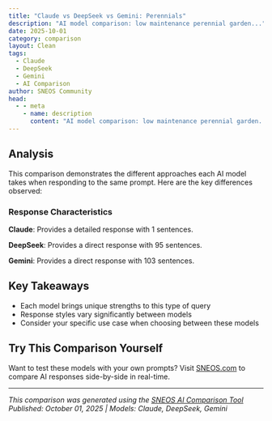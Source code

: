 ```yaml
---
title: "Claude vs DeepSeek vs Gemini: Perennials"
description: "AI model comparison: low maintenance perennial garden..."
date: 2025-10-01
category: comparison
layout: Clean
tags:
  - Claude
  - DeepSeek
  - Gemini
  - AI Comparison
author: SNEOS Community
head:
  - - meta
    - name: description
      content: "AI model comparison: low maintenance perennial garden..."
---
```


<ChatComparison
  title="Claude vs DeepSeek vs Gemini: Perennials"
  prompt="low maintenance perennial garden"
  :responses='{
    "Claude": "Here\u0027s a guide to creating a beautiful, low-maintenance perennial garden:\n\n## Best Low-Maintenance Perennials\n\n**Easy Care Champions:**\n- **Daylilies** - drought tolerant, long blooming season\n- **Black-eyed Susan** - self-seeding, attracts pollinators  \n- **Sedum** - succulent, requires minimal water\n- **Hostas** - thrives in shade, beautiful foliage\n- **Coneflowers** - drought resistant, great for cutting\n- **Ornamental grasses** - adds texture, winter interest\n\n## Design Principles\n\n**Ground Coverage:**\n- Plant densely to suppress weeds naturally\n- Use spreading perennials like creeping phlox or ajuga\n- Add 2-3 inches of mulch between plants\n\n**Grouping Strategy:**\n- Plant in masses of 3-5 of the same variety\n- Group plants with similar water/sun needs\n- Create layers: tall in back, short in front\n\n## Maintenance-Reducing Tips\n\n**Smart Plant Selection:**\n- Choose native or adapted varieties\n- Pick disease-resistant cultivars\n- Avoid plants that require frequent division\n\n**Watering Wisdom:**\n- Install drip irrigation or soaker hoses\n- Choose drought-tolerant plants after establishment\n- Water deeply but less frequently\n\n**Seasonal Care:**\n- Leave ornamental grasses and seed heads for winter interest\n- Cut back in early spring instead of fall\n- Divide overcrowded plants every 3-4 years\n\nWould you like specific recommendations based on your climate zone or garden conditions?",
    "DeepSeek": "Of course! A low-maintenance perennial garden is a fantastic goal. It\u0027s about working smarter, not harder, by choosing the right plants and setting up the garden for success from the start.\n\nHere is a complete guide to creating a beautiful, low-maintenance perennial garden.\n\n### The Core Principles of Low-Maintenance Gardening\n\n1.  **Right Plant, Right Place:** This is the #1 rule. Match the plant\u0027s needs (sun, soil, water) to the conditions in your garden. A sun-loving, drought-tolerant plant will struggle and need constant care in a wet, shady spot.\n2.  **Group Plants by Need:** Create \u0022zones\u0022 in your garden. Group thirsty plants together on an irrigation line, and put drought-tolerant plants in a separate, sun-baked area. This makes watering efficient.\n3.  **Prep the Soil Well:** Good soil is the foundation. Amend your planting beds with compost. Healthy soil means healthy plants that are more resistant to pests and diseases.\n4.  **Embrace Mulch:** A 2-3 inch layer of mulch (shredded wood, bark, leaves) is a game-changer. It suppresses weeds, retains soil moisture, and regulates soil temperature.\n5.  **Limit the Plant Palette:** Instead of one of everything, choose 5-7 types of proven performers and repeat them in drifts. This creates a cohesive, professional look and simplifies care.\n\n---\n\n### Top Low-Maintenance Perennial Picks (By Condition)\n\nThese plants are chosen for their toughness, disease resistance, and minimal need for staking or deadheading.\n\n#### For **Full Sun** (6\u002B hours of sun)\n\n*   **Coneflower (*Echinacea*)**: Drought-tolerant, blooms all summer, and birds love the seed heads in winter. New varieties come in many colors.\n*   **Russian Sage (*Perovskia*)**: A cloud of airy, lavender-blue flowers on silvery stems. Loves heat and dry soil. Great structure.\n*   **Sedum (\u0027Autumn Joy\u0027 is a classic)**: Succulent leaves, late summer/fall blooms that change color. Butterflies love them. Practically indestructible.\n*   **Salvia (*Salvia nemorosa*)**: Spikes of purple, blue, or pink flowers. Long bloom time, and a quick shear after the first flush encourages re-blooming. Deer and rabbit resistant.\n*   **Catmint (*Nepeta*)**: Forms a beautiful, sprawling mound of gray-green foliage with lavender flowers. Blooms for months and can be sheared back if it gets floppy.\n*   **Ornamental Grasses (e.g., *Panicum*, *Schizachyrium*, *Calamagrostis*)**: Provide year-round structure, movement, and winter interest. They need almost no care.\n\n#### For **Part Shade** (3-6 hours of sun, or dappled light)\n\n*   **Hosta**: The classic shade plant for a reason. Incredibly low-care once established. Choose from thousands of varieties in every size and leaf color. (Watch for slugs).\n*   **Heuchera (Coral Bells)**: Grown primarily for its stunning, colorful foliage (purple, lime green, silver, peach). Provides color all season long.\n*   **Astilbe**: Provides beautiful, feathery plumes of flowers in early summer. Prefers consistently moist soil, but is trouble-free if it gets it.\n*   **Hellebore (Lenten Rose)**: Blooms very early in spring, often through the snow. Evergreen foliage and deer-resistant. Once planted, it will be happy for years.\n*   **Brunnera (\u0027Jack Frost\u0027 is a star)**: Has heart-shaped leaves that look like they\u0027ve been splashed with silver. Tiny blue flowers in spring. A true \u0022plant it and forget it\u0022 perennial for shade.\n*   **Fern (e.g., Japanese Painted Fern, Lady Fern)**: Add beautiful, textural foliage and fill in spaces effortlessly. They thrive on neglect in a shady, moist spot.\n\n#### For **Dry \u0026 Drought-Tolerant** Conditions\n\n*   **Lavender (*Lavandula*)**: Loves sun and well-drained soil. Provides fragrance, color, and structure.\n*   **Yarrow (*Achillea*)**: Flat-topped flower clusters in vibrant colors. Fern-like foliage. Very tough and spreads reliably.\n*   **Coreopsis**: Cheery, daisy-like flowers that bloom non-stop all summer. Thrives in poor, dry soil.\n*   **Blanket Flower (*Gaillardia*)**: Red and yellow bi-color flowers that look like a sunset. Loves heat and blooms relentlessly.\n*   **Bearded Iris**: Thrives on neglect. Needs well-drained soil and sun. The rhizomes like to bake.\n\n---\n\n### Designing Your Low-Maintenance Garden\n\nThink in layers for a full, lush look that leaves no room for weeds:\n\n1.  **Structure \u0026 Height:** Use ornamental grasses or a small, low-maintenance shrub (like a *Potentilla* or *Spirea*) as a backdrop.\n2.  **Mid-Level Fillers:** This is the bulk of your garden. Use clump-forming perennials like Coneflowers, Salvia, and Catmint.\n3.  **Edging \u0026 Groundcover:** Use low-growing plants to spill over edges and cover the soil. Great options include:\n    *   **Creeping Phlox (*Phlox subulata*)**: Spring bloomer, forms a carpet of color.\n    *   **Barrenwort (*Epimedium*)**: For shade; tough, drought-tolerant foliage.\n    *   **Creeping Thyme**: For sun; fragrant, walkable, and covered in tiny flowers.\n\n**Example Plant Combo for a Sunny Spot:**\n\u003E **Back:** 2-3 **\u0027Karl Foerster\u0027 Feather Reed Grasses**\n\u003E **Middle:** A drift of **Purple Coneflower**, a drift of **\u0027May Night\u0027 Salvia**, and a **Russian Sage**.\n\u003E **Front:** **\u0027Autumn Joy\u0027 Sedum** and **\u0027Elfin\u0027 Creeping Thyme** spilling over the edge.\n\n### The \u0022Low-Maintenance\u0022 Annual To-Do List\n\nEven a low-maintenance garden isn\u0027t a *no*-maintenance garden. Here\u0027s what you\u0027ll need to do, typically just a few times a year:\n\n*   **Spring:** Cut back any dead foliage from the previous year. Top-dress with a thin layer of compost. Divide any perennials that have gotten too large or died out in the center (this might be every 3-5 years).\n*   **Summer:** Enjoy! You might do a quick \u0022cheater\u0027s deadhead\u0022 by using hedge shears to cut back large swaths of spent blooms (like on Salvia or Catmint) to encourage a second flush. Water only during extended droughts.\n*   **Fall:** Do very little! Leave the seed heads of coneflowers and grasses for winter interest and bird food. This is the best time to plant new perennials.\n*   **Winter:** No work. Plan and dream for next year.\n\nBy following these guidelines, you can spend less time weeding, watering, and fussing, and more time simply enjoying your beautiful, resilient garden.",
    "Gemini": "Okay, let\u0027s design a low-maintenance perennial garden! To give you the best advice, I need a little more information about your specific needs and location. However, I can provide a general framework and plant suggestions that you can tailor.\n\n**Here\u0027s a breakdown of how to approach a low-maintenance perennial garden:**\n\n**1. Understanding \u0022Low Maintenance\u0022:**\n\n*   **No Garden is Truly \u0022Zero\u0022 Maintenance:**  Every garden requires some attention, but low maintenance minimizes tasks. This means:\n    *   **Reduced Watering:** Drought-tolerant plants.\n    *   **Less Weeding:** Dense plantings, mulching.\n    *   **Minimal Pruning:** Plants that hold their shape well.\n    *   **No Deadheading (or limited):**  Self-cleaning varieties.\n    *   **Fewer Divisions:** Plants that don\u0027t spread aggressively.\n    *   **Pest and Disease Resistance:** Choose varieties known for resilience.\n\n**2. Key Considerations Before Planting:**\n\n*   **Your Location (Climate):**  **Crucially important!**  Tell me your general location (e.g., zone 5, Pacific Northwest, Southern California). This determines which plants will thrive.\n*   **Sunlight:** How many hours of direct sunlight does the area receive per day? (Full Sun: 6\u002B hours, Partial Sun: 4-6 hours, Shade: Less than 4 hours)\n*   **Soil Type:**  Is your soil sandy, clay, loamy? Is it well-draining?  Consider a soil test to determine pH and nutrient levels. Amending the soil is critical for plant health.\n*   **Size of Garden:** How much space do you have to work with?\n*   **Aesthetic Preferences:** What colors, textures, and styles do you like?  Do you prefer a formal or informal look?\n*   **Budget:** Some plants are more expensive than others.  Starting from seed can be budget-friendly, but requires more effort initially.\n*   **Wildlife:** Are deer a problem in your area?  Do you want to attract pollinators?\n\n**3. Essential Steps for Building a Low-Maintenance Garden:**\n\n*   **Planning and Design:**\n    *   **Sketch a layout:**  Consider plant heights and spread at maturity.  Group plants with similar needs.\n    *   **Choose the Right Plants:**  This is the most important factor! (See plant suggestions below.)\n    *   **Consider grouping plants**: Group plants together with similar light and water requirements\n*   **Soil Preparation:**\n    *   **Clear the area:** Remove existing grass and weeds.\n    *   **Amend the soil:**  Add plenty of compost or other organic matter to improve drainage, fertility, and water retention.  This is a *critical* step for long-term success.  Aerate the soil by tilling.\n*   **Planting:**\n    *   **Follow recommended spacing:**  Allow adequate room for plants to grow.\n    *   **Water thoroughly after planting.**\n*   **Mulching:**\n    *   **Apply a 2-3 inch layer of mulch:**  Use organic mulch like shredded bark, wood chips, or straw.\n    *   **Benefits of Mulch:**\n        *   Suppresses weeds\n        *   Retains moisture\n        *   Moderates soil temperature\n        *   Decomposes and adds nutrients to the soil\n*   **Watering:**\n    *   **Water deeply and infrequently:**  Encourage deep root growth.\n    *   **Use a soaker hose or drip irrigation:**  This targets water directly to the roots and reduces water loss through evaporation.\n*   **Maintenance:**\n    *   **Weed regularly (especially at first):**  A little weeding now prevents a big problem later.\n    *   **Deadhead spent flowers (if desired):**  This can encourage more blooms, but is often not necessary for low-maintenance varieties.\n    *   **Prune as needed:**  Remove dead or damaged branches.\n    *   **Divide perennials every few years (if needed):**  This prevents overcrowding and rejuvenates plants.  Not all perennials need division.\n    *   **Fertilize sparingly:**  Too much fertilizer can lead to excessive growth and more maintenance.  A slow-release organic fertilizer in the spring is usually sufficient.\n\n**4. Plant Suggestions (General - Adapt to Your Specific Location!)**\n\n*   **Full Sun (6\u002B hours):**\n    *   **Coneflowers (Echinacea):** Drought-tolerant, attracts pollinators, comes in various colors. *Echinacea purpurea* is a classic.\n    *   **Black-Eyed Susans (Rudbeckia):** Cheerful yellow flowers, attracts pollinators, easy to grow.\n    *   **Russian Sage (Perovskia atriplicifolia):** Silvery foliage, lavender-blue flowers, drought-tolerant, deer-resistant.\n    *   **Daylilies (Hemerocallis):**  Many varieties, easy to grow, come in a wide range of colors, generally low maintenance.  Choose reblooming varieties for longer bloom times.\n    *   **Sedum (Stonecrop):** Succulent-like foliage, late-season blooms, drought-tolerant, attracts pollinators. \u0027Autumn Joy\u0027 is a popular choice.\n    *   **Lavender (Lavandula):** Fragrant foliage and flowers, drought-tolerant, attracts pollinators, deer-resistant.\n    *   **Yarrow (Achillea):** Fern-like foliage, flat-topped flower clusters, drought-tolerant, attracts pollinators.\n    *   **Blanket Flower (Gaillardia):** Bright, daisy-like flowers, long bloom time, drought-tolerant, attracts pollinators.\n    *   **Beardtongue (Penstemon):** Tubular flowers, attracts hummingbirds, drought-tolerant once established.\n    *   **Sea Holly (Eryngium):** Unique, thistle-like flowers, drought-tolerant, attracts pollinators.\n\n*   **Partial Sun (4-6 hours):**\n    *   **Hosta:**  Foliage plant, many varieties with different leaf colors and textures, shade-tolerant, but needs some morning sun.\n    *   **Coral Bells (Heuchera):** Colorful foliage, delicate flowers, shade-tolerant, many varieties.\n    *   **Bleeding Heart (Dicentra):** Delicate, heart-shaped flowers, shade-tolerant, blooms in spring.\n    *   **Astilbe:** Feathery plumes of flowers, shade-tolerant, prefers moist soil.\n    *   **Lungwort (Pulmonaria):** Spotted foliage, early spring blooms, shade-tolerant.\n    *   **Foamflower (Tiarella):** Similar to Heuchera, but with white foamy flowers.\n    *   **Hardy Geranium (Geranium):**  Not the same as the annual geranium (Pelargonium). Many varieties, some drought-tolerant, long bloom time.\n\n*   **Shade (Less than 4 hours):**\n    *   **Ferns:** Many varieties, add texture and greenery to shady areas.\n    *   **Lily of the Valley (Convallaria majalis):** Fragrant, bell-shaped flowers, spreads readily, can be invasive in some areas.\n    *   **Japanese Painted Fern (Athyrium niponicum pictum):** Silver and burgundy foliage, adds interest to shady areas.\n    *   **Solomon\u0027s Seal (Polygonatum):** Arching stems with bell-shaped flowers, shade-tolerant.\n\n*   **Groundcovers (for weed suppression and erosion control):**\n    *   **Creeping Thyme (Thymus serpyllum):** Fragrant foliage, drought-tolerant, low-growing.\n    *   **Sedum (various low-growing varieties):** Drought-tolerant, succulent-like foliage.\n    *   **Vinca Minor (Periwinkle):** Evergreen foliage, blue flowers, spreads readily.\n    *   **Pachysandra terminalis:** Evergreen foliage, shade-tolerant, good for suppressing weeds.\n\n**5. Tips for Specific Challenges:**\n\n*   **Deer Resistance:** If deer are a problem, choose plants they tend to avoid (lavender, Russian sage, daffodils, ferns, etc.).  No plant is 100% deer-proof, but some are much less appealing to them.\n*   **Clay Soil:** Amend with lots of compost and other organic matter.  Choose plants that tolerate clay soil (daylilies, coneflowers, hostas, astilbe).\n*   **Sandy Soil:** Amend with compost and other organic matter to improve water retention.  Choose plants that tolerate sandy soil (lavender, yarrow, sedum, Russian sage).\n*   **Weed Control:** Mulch is your best friend!  Also, dense plantings will help crowd out weeds.\n\n**Next Steps:**\n\n1.  **Tell me your location (or hardiness zone).**  This is the single most important piece of information.\n2.  **Describe the sunlight conditions of the area you want to plant.**\n3.  **Let me know about any specific challenges you face (deer, soil type, etc.).**\n4.  **Share your aesthetic preferences (colors, styles, etc.).**\n\nOnce I have this information, I can provide more specific plant recommendations and advice for your low-maintenance perennial garden!\n"
  }'
  published-date="18:32"
/>

## Analysis

This comparison demonstrates the different approaches each AI model takes when responding to the same prompt. Here are the key differences observed:

### Response Characteristics

**Claude**: Provides a detailed response with 1 sentences. 

**DeepSeek**: Provides a direct response with 95 sentences. 

**Gemini**: Provides a direct response with 103 sentences. 

## Key Takeaways

- Each model brings unique strengths to this type of query
- Response styles vary significantly between models
- Consider your specific use case when choosing between these models

## Try This Comparison Yourself

Want to test these models with your own prompts? Visit [SNEOS.com](https://sneos.com) to compare AI responses side-by-side in real-time.

---

*This comparison was generated using the [SNEOS AI Comparison Tool](https://sneos.com)*
*Published: October 01, 2025 | Models: Claude, DeepSeek, Gemini*
